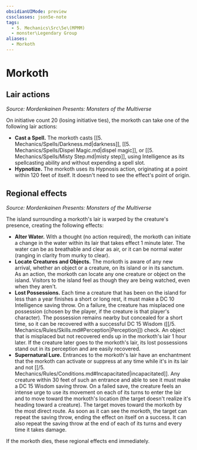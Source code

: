 ```yaml
---
obsidianUIMode: preview
cssclasses: json5e-note
tags:
  - 5. Mechanics\Src\5e\(MPMM)
  - monster\Legendary Group
aliases:
  - Morkoth
---
```

# Morkoth

## Lair actions
_Source: Mordenkainen Presents: Monsters of the Multiverse_

On initiative count 20 (losing initiative ties), the morkoth can take one of the following lair actions:

- **Cast a Spell.** The morkoth casts [[5. Mechanics/Spells/Darkness.md|darkness]], [[5. Mechanics/Spells/Dispel Magic.md|dispel magic]], or [[5. Mechanics/Spells/Misty Step.md|misty step]], using Intelligence as its spellcasting ability and without expending a spell slot.  
- **Hypnotize.** The morkoth uses its Hypnosis action, originating at a point within 120 feet of itself. It doesn't need to see the effect's point of origin.  

## Regional effects
_Source: Mordenkainen Presents: Monsters of the Multiverse_

The island surrounding a morkoth's lair is warped by the creature's presence, creating the following effects:

- **Alter Water.** With a thought (no action required), the morkoth can initiate a change in the water within its lair that takes effect 1 minute later. The water can be as breathable and clear as air, or it can be normal water (ranging in clarity from murky to clear).  
- **Locate Creatures and Objects.** The morkoth is aware of any new arrival, whether an object or a creature, on its island or in its sanctum. As an action, the morkoth can locate any one creature or object on the island. Visitors to the island feel as though they are being watched, even when they aren't.  
- **Lost Possessions.** Each time a creature that has been on the island for less than a year finishes a short or long rest, it must make a DC 10 Intelligence saving throw. On a failure, the creature has misplaced one possession (chosen by the player, if the creature is that player's character). The possession remains nearby but concealed for a short time, so it can be recovered with a successful DC 15 Wisdom ([[/5. Mechanics/Rules/Skills.md#Perception|Perception]]) check. An object that is misplaced but not recovered ends up in the morkoth's lair 1 hour later. If the creature later goes to the morkoth's lair, its lost possessions stand out in its perception and are easily recovered.  
- **Supernatural Lure.** Entrances to the morkoth's lair have an enchantment that the morkoth can activate or suppress at any time while it's in its lair and not [[/5. Mechanics/Rules/Conditions.md#Incapacitated|incapacitated]]. Any creature within 30 feet of such an entrance and able to see it must make a DC 15 Wisdom saving throw. On a failed save, the creature feels an intense urge to use its movement on each of its turns to enter the lair and to move toward the morkoth's location (the target doesn't realize it's heading toward a creature). The target moves toward the morkoth by the most direct route. As soon as it can see the morkoth, the target can repeat the saving throw, ending the effect on itself on a success. It can also repeat the saving throw at the end of each of its turns and every time it takes damage.  

If the morkoth dies, these regional effects end immediately.
